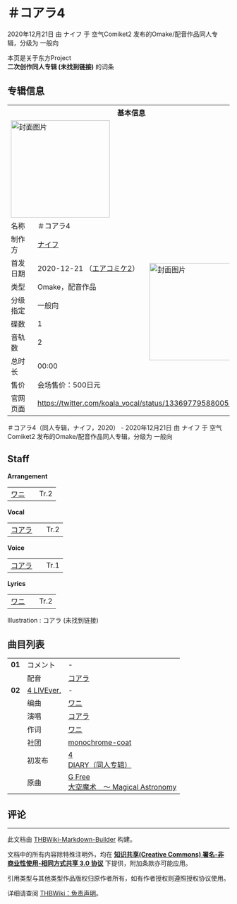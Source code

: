 # ＃コアラ4

<!-- source html: G:\repos\THBWiki-Markdown-Builder\THBWikiMarkdown\Temp\main\b\b0\ns0%3A%EF%BC%83%E3%82%B3%E3%82%A2%E3%83%A94.html -->

2020年12月21日 由 ナイフ 于 空气Comiket2 发布的Omake/配音作品同人专辑，分级为 一般向

本页是关于东方Project  
 **二次创作同人专辑 (未找到链接)** 的词条
## 专辑信息

<table><tbody><tr><th colspan="3">基本信息</th></tr><tr><td class="cover-artwork-mobile" colspan="2"><a href="./文件-＃コアラ4封面.jpg.md" class="image" title="封面图片"><img alt="封面图片" src="https://upload.thwiki.cc/thumb/b/b7/%EF%BC%83%E3%82%B3%E3%82%A2%E3%83%A94%E5%B0%81%E9%9D%A2.jpg/224px-%EF%BC%83%E3%82%B3%E3%82%A2%E3%83%A94%E5%B0%81%E9%9D%A2.jpg" decoding="async" loading="lazy" width="224" height="220" srcset="https://upload.thwiki.cc/thumb/b/b7/%EF%BC%83%E3%82%B3%E3%82%A2%E3%83%A94%E5%B0%81%E9%9D%A2.jpg/336px-%EF%BC%83%E3%82%B3%E3%82%A2%E3%83%A94%E5%B0%81%E9%9D%A2.jpg 1.5x, https://upload.thwiki.cc/thumb/b/b7/%EF%BC%83%E3%82%B3%E3%82%A2%E3%83%A94%E5%B0%81%E9%9D%A2.jpg/448px-%EF%BC%83%E3%82%B3%E3%82%A2%E3%83%A94%E5%B0%81%E9%9D%A2.jpg 2x" data-file-width="1200" data-file-height="1178"></a></td>
</tr><tr><td class="label">名称</td><td colspan="2"> ＃コアラ4 </td></tr><tr><td class="label">制作方</td><td><a href="./ナイフ.md" title="ナイフ">ナイフ</a></td><td class="cover-artwork" rowspan="8" style="min-width:224px;"><a href="./文件-＃コアラ4封面.jpg.md" class="image" title="封面图片"><img alt="封面图片" src="https://upload.thwiki.cc/thumb/b/b7/%EF%BC%83%E3%82%B3%E3%82%A2%E3%83%A94%E5%B0%81%E9%9D%A2.jpg/224px-%EF%BC%83%E3%82%B3%E3%82%A2%E3%83%A94%E5%B0%81%E9%9D%A2.jpg" decoding="async" loading="lazy" width="224" height="220" srcset="https://upload.thwiki.cc/thumb/b/b7/%EF%BC%83%E3%82%B3%E3%82%A2%E3%83%A94%E5%B0%81%E9%9D%A2.jpg/336px-%EF%BC%83%E3%82%B3%E3%82%A2%E3%83%A94%E5%B0%81%E9%9D%A2.jpg 1.5x, https://upload.thwiki.cc/thumb/b/b7/%EF%BC%83%E3%82%B3%E3%82%A2%E3%83%A94%E5%B0%81%E9%9D%A2.jpg/448px-%EF%BC%83%E3%82%B3%E3%82%A2%E3%83%A94%E5%B0%81%E9%9D%A2.jpg 2x" data-file-width="1200" data-file-height="1178"></a></td>
</tr><tr><td class="label">首发日期</td><td>2020-12-21&#160;（<a href="/展会作品列表?e=%E7%A9%BA%E6%B0%94Comiket%232">エアコミケ2</a>）</td></tr><tr><td class="label">类型</td><td>Omake，配音作品</td></tr><tr><td class="label">分级指定</td><td>一般向</td></tr><tr><td class="label">碟数</td><td>1</td></tr><tr><td class="label">音轨数</td><td>2</td></tr><tr><td class="label">总时长</td><td>00:00</td></tr><tr><td class="label">售价</td><td>会场售价：500日元</td></tr>
<tr><td class="label">官网页面</td><td colspan="2"><a rel="nofollow" class="external free" href="https://twitter.com/koala_vocal/status/1336977958800510976">https://twitter.com/koala_vocal/status/1336977958800510976</a></td></tr></tbody></table>

＃コアラ4（同人专辑，ナイフ，2020） - 2020年12月21日 由 ナイフ 于 空气Comiket2 发布的Omake/配音作品同人专辑，分级为 一般向
## Staff
  
 **Arrangement**   

<table><tbody><tr><td><a href="./ワニ.md" title="ワニ">ワニ</a></td><td></td><td>Tr.2</td></tr></tbody></table>

  
 **Vocal**   

<table><tbody><tr><td><a href="/index.php?title=%E3%82%B3%E3%82%A2%E3%83%A9&amp;action=edit&amp;redlink=1" class="new" title="コアラ（页面不存在）">コアラ</a></td><td></td><td>Tr.2</td></tr></tbody></table>

  
 **Voice**   

<table><tbody><tr><td><a href="/index.php?title=%E3%82%B3%E3%82%A2%E3%83%A9&amp;action=edit&amp;redlink=1" class="new" title="コアラ（页面不存在）">コアラ</a></td><td></td><td>Tr.1</td></tr></tbody></table>

  
 **Lyrics**   

<table><tbody><tr><td><a href="./ワニ.md" title="ワニ">ワニ</a></td><td></td><td>Tr.2</td></tr></tbody></table>


Illustration
: コアラ (未找到链接)

## 曲目列表

<table><tbody><tr><td id="1" class="infoG"><b>01</b></td><td id="コメント" colspan="2" class="title">コメント<span class="thcsearchlinks"><a rel="nofollow" class="external text" href="https://cd.thwiki.cc?dub=コアラ&amp;fromwiki=＃コアラ4"><span title="搜索相似同人曲"></span></a></span></td><td class="time">-</td></tr><tr><td class="left"></td><td class="label">配音</td><td class="text" colspan="2"><a href="/index.php?title=%E3%82%B3%E3%82%A2%E3%83%A9&amp;action=edit&amp;redlink=1" class="new" title="コアラ（页面不存在）">コアラ</a><span class="thcsearchlinks"><a rel="nofollow" class="external text" href="https://cd.thwiki.cc?dub=コアラ&amp;fromwiki=＃コアラ4"><span></span></a></span></td></tr>
<tr><td id="2" class="infoRD"><b>02</b></td><td id="4_LIVEver." colspan="2" class="title"><a href="./歌词-4.md" title="歌词:4">4 LIVEver.</a><span class="thcsearchlinks"><a rel="nofollow" class="external text" href="https://cd.thwiki.cc?arrange=ワニ&amp;vocal=コアラ&amp;lyric=ワニ&amp;ogmusic=G Free&amp;fromwiki=＃コアラ4"><span title="搜索相似同人曲"></span></a></span></td><td class="time">-</td></tr><tr><td class="left"></td><td class="label">编曲</td><td class="text" colspan="2"><a href="./ワニ.md" title="ワニ">ワニ</a><span class="thcsearchlinks"><a rel="nofollow" class="external text" href="https://cd.thwiki.cc?arrange=，ワニ&amp;fromwiki=＃コアラ4"><span></span></a></span></td></tr><tr><td class="left"></td><td class="label">演唱</td><td class="text" colspan="2"><a href="/index.php?title=%E3%82%B3%E3%82%A2%E3%83%A9&amp;action=edit&amp;redlink=1" class="new" title="コアラ（页面不存在）">コアラ</a><span class="thcsearchlinks"><a rel="nofollow" class="external text" href="https://cd.thwiki.cc?vocal=コアラ&amp;fromwiki=＃コアラ4"><span></span></a></span></td></tr><tr><td class="left"></td><td class="label">作词</td><td class="text" colspan="2"><a href="./ワニ.md" title="ワニ">ワニ</a><span class="thcsearchlinks"><a rel="nofollow" class="external text" href="https://cd.thwiki.cc?lyric=ワニ&amp;fromwiki=＃コアラ4"><span></span></a></span></td></tr><tr><td class="left"></td><td class="label">社团</td><td class="text" colspan="2"><a href="./monochrome-coat.md" title="monochrome-coat">monochrome-coat</a></td></tr><tr><td class="left"></td><td class="label">初发布</td><td class="text" colspan="2"><a href="/DIARY%EF%BC%88%E5%90%8C%E4%BA%BA%E4%B8%93%E8%BE%91%EF%BC%89#1" title="DIARY（同人专辑）">4</a><div class="source"><a href="./DIARY（同人专辑）.md" title="DIARY（同人专辑）">DIARY（同人专辑）</a></div></td></tr><tr><td class="left"></td><td class="label">原曲</td><td class="text" colspan="2"><span class="thcsearchlinks"><a rel="nofollow" class="external text" href="https://cd.thwiki.cc?ogmusic=G Free&amp;fromwiki=＃コアラ4"><span></span></a></span><div class="ogmusic"><a href="./G_Free.md" title="G Free">G Free</a></div><div class="source"><a href="/%E5%A4%A7%E7%A9%BA%E9%AD%94%E6%9C%AF_%EF%BD%9E_Magical_Astronomy" class="mw-redirect" title="大空魔术 ～ Magical Astronomy">大空魔术　～ Magical Astronomy</a></div></td></tr></tbody></table>


## 评论




---

此文档由 [THBWiki-Markdown-Builder](https://github.com/Delsin-Yu/THBWiki-Markdown-Builder) 构建。

文档中的所有内容除特殊注明外，均在 [**知识共享(Creative Commons) 署名-非商业性使用-相同方式共享 3.0 协议**](https://creativecommons.org/licenses/by-sa/3.0/deed.zh-hans) 下提供，附加条款亦可能应用。

引用类型与其他类型作品版权归原作者所有，如有作者授权则遵照授权协议使用。

详细请查阅 [THBWiki：免责声明](https://thbwiki.cc/THBWiki:%E5%85%8D%E8%B4%A3%E5%A3%B0%E6%98%8E)。

